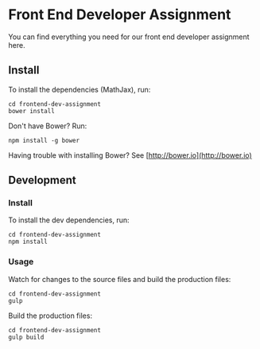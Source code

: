 # Front End Developer Assignment

You can find everything you need for our front end developer assignment here.



## Install

To install the dependencies (MathJax), run:

```
cd frontend-dev-assignment
bower install
```

Don't have Bower? Run:

```
npm install -g bower
```

Having trouble with installing Bower? See [http://bower.io](http://bower.io)


## Development

### Install

To install the dev dependencies, run:

```
cd frontend-dev-assignment
npm install
```

### Usage

Watch for changes to the source files and build the production files:

```
cd frontend-dev-assignment
gulp
```

Build the production files:

```
cd frontend-dev-assignment
gulp build
```
